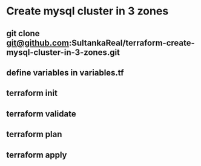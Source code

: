 # Create mysql cluster in 3 zones

## git clone git@github.com:SultankaReal/terraform-create-mysql-cluster-in-3-zones.git 
## define variables in variables.tf
## terraform init
## terraform validate
## terraform plan
## terraform apply
